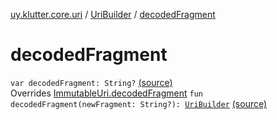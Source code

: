 [uy.klutter.core.uri](../index.md) / [UriBuilder](index.md) / [decodedFragment](.)


# decodedFragment
<code>var decodedFragment: String?</code> [(source)](https://github.com/kohesive/klutter/blob/master/core-jdk6/src/main/kotlin/uy/klutter/core/uri/UriBuilder.kt#L99)<br/>Overrides [ImmutableUri.decodedFragment](../-immutable-uri/decoded-fragment.md)
<code>fun decodedFragment(newFragment: String?): [UriBuilder](index.md)</code> [(source)](https://github.com/kohesive/klutter/blob/master/core-jdk6/src/main/kotlin/uy/klutter/core/uri/UriBuilder.kt#L233)<br/>

